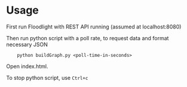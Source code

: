 

# Usage

First run Floodlight with REST API running (assumed at localhost:8080)

Then run python script with a poll rate, to request data and format necessary JSON

```
    python buildGraph.py <poll-time-in-seconds>
```

Open index.html.

To stop python script, use ```Ctrl+c```